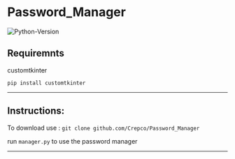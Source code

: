 # Password_Manager #
![Python-Version](https://img.shields.io/badge/python-3.8.9-green?style=flat-square)

## Requiremnts ##

customtkinter

`pip install customtkinter`

---------------------------
 ## Instructions: ##
 To download use :
 `git clone github.com/Crepco/Password_Manager` 
 
 
 
 run `manager.py` to use the password manager
 
 ---------------------------------



